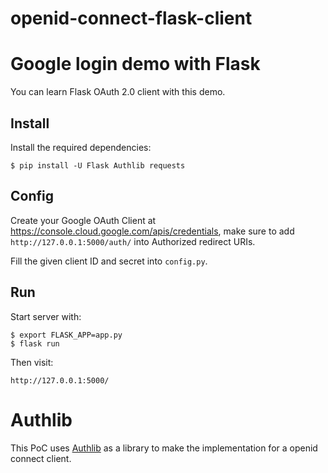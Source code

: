 # openid-connect-flask-client

# Google login demo with Flask

You can learn Flask OAuth 2.0 client with this demo.

## Install

Install the required dependencies:

    $ pip install -U Flask Authlib requests

## Config

Create your Google OAuth Client at <https://console.cloud.google.com/apis/credentials>, make sure to add `http://127.0.0.1:5000/auth/` into Authorized redirect URIs.

Fill the given client ID and secret into `config.py`.

## Run

Start server with:

    $ export FLASK_APP=app.py
    $ flask run

Then visit:

    http://127.0.0.1:5000/


# Authlib
This PoC uses [Authlib](https://authlib.org/) as a library to make the implementation for a openid connect client. 